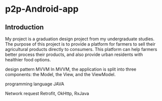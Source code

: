 # p2p-Android-app


## Introduction
My project is a graduation design project from my undergraduate studies. The purpose of this project is to provide a platform for farmers to sell their agricultural products directly to consumers. This platform can help farmers better process their products, and also provide urban residents with healthier food options.

design pattern
MVVM
In MVVM, the application is split into three components: the Model, the View, and the ViewModel. 

programming language
JAVA

Network request
Retrofit, OkHttp, RxJava
